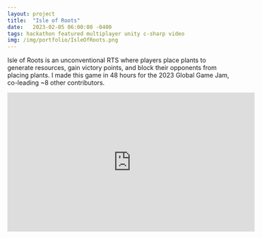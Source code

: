 ```yaml
---
layout: project
title:  "Isle of Roots"
date:   2023-02-05 06:00:00 -0400
tags: hackathon featured multiplayer unity c-sharp video
img: /img/portfolio/IsleOfRoots.png
---
```


Isle of Roots is an unconventional RTS where players place plants to generate resources, gain victory points, and block their opponents from placing plants. I made this game in 48 hours for the 2023 Global Game Jam, co-leading ~8 other contributors.

<iframe width="560" height="315" src="https://www.youtube.com/embed/vRv8WwCb1vo" title="YouTube video player" frameborder="0" allow="accelerometer; autoplay; clipboard-write; encrypted-media; gyroscope; picture-in-picture; web-share" allowfullscreen></iframe>